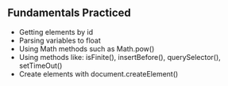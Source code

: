 ## Fundamentals Practiced
- Getting elements by id
- Parsing variables to float
- Using Math methods such as Math.pow()
- Using methods like: isFinite(), insertBefore(), querySelector(), setTimeOut()
- Create elements with document.createElement()